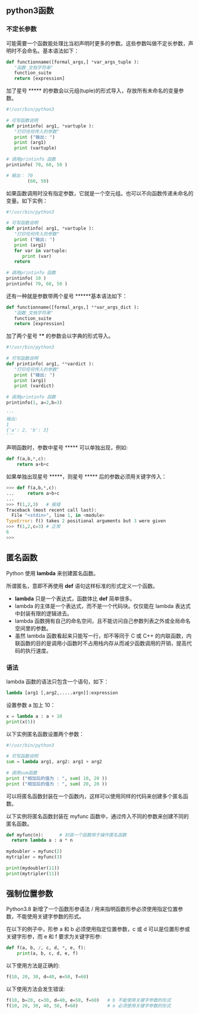 ## python3函数

### 不定长参数

可能需要一个函数能处理比当初声明时更多的参数。这些参数叫做不定长参数，声明时不会命名。基本语法如下：

```python
def functionname([formal_args,] *var_args_tuple ):
   "函数_文档字符串"
   function_suite
   return [expression]

```

加了星号 ***** 的参数会以元组(tuple)的形式导入，存放所有未命名的变量参数。

```python
#!/usr/bin/python3
  
# 可写函数说明
def printinfo( arg1, *vartuple ):
   "打印任何传入的参数"
   print ("输出: ")
   print (arg1)
   print (vartuple)
 
# 调用printinfo 函数
printinfo( 70, 60, 50 )

# 输出： 70
	    (60, 50)
```

如果函数调用时没有指定参数，它就是一个空元组。也可以不向函数传递未命名的变量。如下实例：

```python
#!/usr/bin/python3
 
# 可写函数说明
def printinfo( arg1, *vartuple ):
   "打印任何传入的参数"
   print ("输出: ")
   print (arg1)
   for var in vartuple:
      print (var)
   return
 
# 调用printinfo 函数
printinfo( 10 )
printinfo( 70, 60, 50 )
```

还有一种就是参数带两个星号 ***\***基本语法如下：

```python
def functionname([formal_args,] **var_args_dict ):
   "函数_文档字符串"
   function_suite
   return [expression]
```

加了两个星号 ***\*** 的参数会以字典的形式导入。

```python
#!/usr/bin/python3
  
# 可写函数说明
def printinfo( arg1, **vardict ):
   "打印任何传入的参数"
   print ("输出: ")
   print (arg1)
   print (vardict)
 
# 调用printinfo 函数
printinfo(1, a=2,b=3)

'''
输出: 
1
{'a': 2, 'b': 3}
'''
```

声明函数时，参数中星号 ***** 可以单独出现，例如:

```python
def f(a,b,*,c):
    return a+b+c
```

如果单独出现星号 *****，则星号 ***** 后的参数必须用关键字传入：

```python
>>> def f(a,b,*,c):
...     return a+b+c
... 
>>> f(1,2,3)   # 报错
Traceback (most recent call last):
  File "<stdin>", line 1, in <module>
TypeError: f() takes 2 positional arguments but 3 were given
>>> f(1,2,c=3) # 正常
6
>>>
```

## 匿名函数

Python 使用 **lambda** 来创建匿名函数。

所谓匿名，意即不再使用 **def** 语句这样标准的形式定义一个函数。

- **lambda** 只是一个表达式，函数体比 **def** 简单很多。
- lambda 的主体是一个表达式，而不是一个代码块。仅仅能在 lambda 表达式中封装有限的逻辑进去。
- lambda 函数拥有自己的命名空间，且不能访问自己参数列表之外或全局命名空间里的参数。
- 虽然 lambda 函数看起来只能写一行，却不等同于 C 或 C++ 的内联函数，内联函数的目的是调用小函数时不占用栈内存从而减少函数调用的开销，提高代码的执行速度。

### 语法

lambda 函数的语法只包含一个语句，如下：

```python
lambda [arg1 [,arg2,.....argn]]:expression
```

设置参数 a 加上 10：

```python
x = lambda a : a + 10
print(x(5))
```

以下实例匿名函数设置两个参数：

```python
#!/usr/bin/python3
 
# 可写函数说明
sum = lambda arg1, arg2: arg1 + arg2
 
# 调用sum函数
print ("相加后的值为 : ", sum( 10, 20 ))
print ("相加后的值为 : ", sum( 20, 20 ))
```

可以将匿名函数封装在一个函数内，这样可以使用同样的代码来创建多个匿名函数。

以下实例将匿名函数封装在 myfunc 函数中，通过传入不同的参数来创建不同的匿名函数。

```python
def myfunc(n):		# 封装一个函数用于操作匿名函数
  return lambda a : a * n
 
mydoubler = myfunc(2)
mytripler = myfunc(3)
 
print(mydoubler(11))
print(mytripler(11))
```

## 强制位置参数

Python3.8 新增了一个函数形参语法 / 用来指明函数形参必须使用指定位置参数，不能使用关键字参数的形式。

在以下的例子中，形参 a 和 b 必须使用指定位置参数，c 或 d 可以是位置形参或关键字形参，而 e 和 f 要求为关键字形参:

```python
def f(a, b, /, c, d, *, e, f):
    print(a, b, c, d, e, f)
```

以下使用方法是正确的:

```python
f(10, 20, 30, d=40, e=50, f=60)
```

以下使用方法会发生错误:

```python
f(10, b=20, c=30, d=40, e=50, f=60)   # b 不能使用关键字参数的形式
f(10, 20, 30, 40, 50, f=60)           # e 必须使用关键字参数的形式
```



